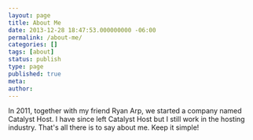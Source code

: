 ```yaml
---
layout: page
title: About Me
date: 2013-12-28 18:47:53.000000000 -06:00
permalink: /about-me/
categories: []
tags: [about]
status: publish
type: page
published: true
meta:
author: 
---
```

<p>In 2011, together with my friend Ryan Arp, we started a company named Catalyst Host. I have since left Catalyst Host but I still work in the hosting industry. That's all there is to say about me. Keep it simple!</p>
